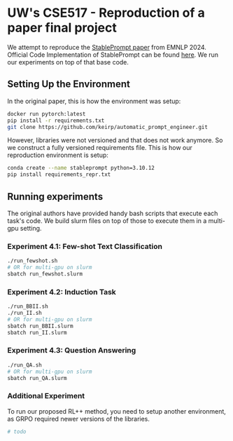 # UW's CSE517 - Reproduction of a paper final project

We attempt to reproduce the [StablePrompt paper](https://arxiv.org/pdf/2410.07652) from EMNLP 2024. Official Code Implementation of StablePrompt can be found [here](https://github.com/kmc0207/Stableprompt). We run our experiments on top of that base code.


## Setting Up the Environment

In the original paper, this is how the environment was setup:

```bash
docker run pytorch:latest
pip install -r requirements.txt
git clone https://github.com/keirp/automatic_prompt_engineer.git
```

However, libraries were not versioned and that does not work anymore. So we construct a fully versioned requirements file. This is how our reproduction environment is setup:

```bash
conda create --name stableprompt python=3.10.12
pip install requirements_repr.txt
```

## Running experiments

The original authors have provided handy bash scripts that execute each task's code. We build slurm files on top of those to execute them in a multi-gpu setting.

### Experiment 4.1: Few-shot Text Classification
```bash
./run_fewshot.sh
# OR for multi-gpu on slurm
sbatch run_fewshot.slurm
```

### Experiment 4.2: Induction Task
```bash
./run_BBII.sh
./run_II.sh
# OR for multi-gpu on slurm
sbatch run_BBII.slurm
sbatch run_II.slurm
```

### Experiment 4.3: Question Answering
```bash
./run_QA.sh
# OR for multi-gpu on slurm
sbatch run_QA.slurm
```

### Additional Experiment

To run our proposed RL++ method, you need to setup another environment, as GRPO required newer versions of the libraries.

```bash
# todo
```
